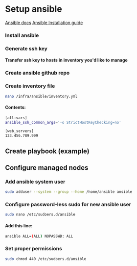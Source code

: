 # Setup ansible

[Ansible docs](https://docs.ansible.com/)
[Ansible Installation guide](https://docs.ansible.com/ansible/latest/installation_guide/index.html)

### Install ansible

### Generate ssh key

#### Transfer ssh key to hosts in inventory you'd like to manage

### Create ansible github repo

### Create inventory file

```bash
nano /infra/ansible/inventory.yml
```

#### Contents:

```bash
[all:vars]
ansible_ssh_common_args='-o StrictHostKeyChecking=no'

[web_servers]
123.456.789.999
```

## Create playbook (example)

## Configure managed nodes

### Add ansible system user

```bash
sudo adduser --system --group --home /home/ansible ansible
```

### Configure password-less sudo for new ansible user

```bash
sudo nano /etc/sudoers.d/ansible
```

#### Add this line:

```bash
ansible ALL=(ALL) NOPASSWD: ALL
```

### Set proper permissions

```bash
sudo chmod 440 /etc/sudoers.d/ansible
```
